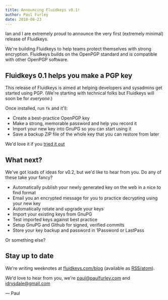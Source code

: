 ```yaml
---
title: Announcing Fluidkeys v0.1!
author: Paul Furley
date: 2018-08-23
---
```


Ian and I are extremely proud to announce the very first (extremely minimal) release of Fluidkeys.

We're building Fluidkeys to help teams protect themselves with strong encryption. Fluidkeys builds on the OpenPGP standard and is compatible with other OpenPGP software.

## Fluidkeys 0.1 helps you make a PGP key

This release of Fluidkeys is aimed at helping developers and sysadmins get started using PGP. (We're starting with technical folks but Fluidkeys will soon be for *everyone*.)

Once installed, run `fk` and it'll:

* Create a best-practice OpenPGP key
* Make a strong, memorable password and help you record it
* Import your new key into GnuPG so you can start using it
* Save a backup ZIP file of the whole key that you can restore from later

We'd love it if you [tried it out](https://github.com/fluidkeys/fluidkeys)

## What next?

We've got loads of ideas for v0.2, but we'd like to hear from you. Do any of these take your fancy?

* Automatically publish your newly generated key on the web in a nice to find format
* Email you an encrypted message for you to practice decrypting using your new key
* Automatically rotate and upgrade your keys
* Import your existing keys from GnuPG
* Test imported keys against best practice
* Setup GnuPG and Github for signed, verified commits
* Store your key backup and password in 1Password or LastPass

Or something else?

## Stay up to date

We're writing weeknotes at [fluidkeys.com/blog](https://www.fluidkeys.com/blog) (available as [RSS/atom](https://www.fluidkeys.com/blog/feed.xml)).

We'd love to hear from you, we're [paul@paulfurley.com](mailto:paul@paulfurley.com) and [idrysdale@gmail.com](mailto:idrysdale@gmail.com)

— Paul
